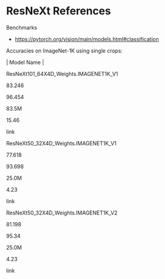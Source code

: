 # ResNeXt References

Benchmarks
* https://pytorch.org/vision/main/models.html#classification

Accuracies on ImageNet-1K using single crops:

| Model Name | 

ResNeXt101_64X4D_Weights.IMAGENET1K_V1

83.246

96.454

83.5M

15.46

link

ResNeXt50_32X4D_Weights.IMAGENET1K_V1

77.618

93.698

25.0M

4.23

link

ResNeXt50_32X4D_Weights.IMAGENET1K_V2

81.198

95.34

25.0M

4.23

link